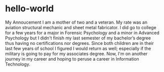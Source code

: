 # hello-world
My Annoucement
I am a mother of two and a veteran. My rate was an aviation structural mechanic and sheet metal fabricator. I did go to college for a few years for a major in Forensic Psychology and a minor in Advanced Psychology but I didn't finish my last semester of my bachelor’s degree thus having no certifications nor degrees. Since both children are in their last few years of school I figured I would return as well; especially if the military is going to pay for my associates degree. Now, I'm on another journey in my career and hoping to peruse a career in Information Technology.
